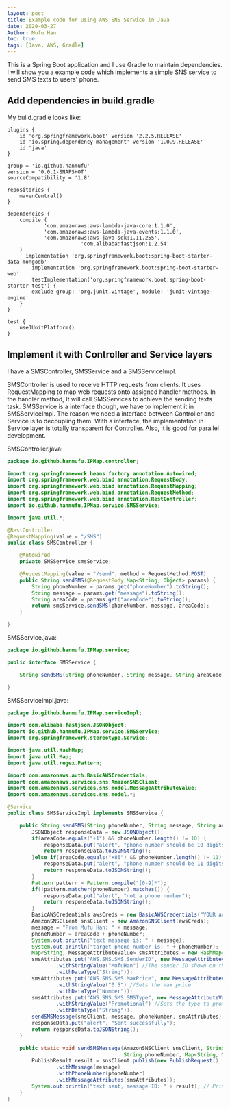 ```yaml
---
layout: post
title: Example code for using AWS SNS Service in Java
date: 2020-03-27
Author: Mufu Han
toc: true
tags: [Java, AWS, Gradle]
--- 
```

This is a Spring Boot application and I use Gradle to maintain dependencies. I will show you a example code which implements a simple SNS service to send SMS texts to users' phone. 

<!-- more -->

## Add dependencies in build.gradle

My build.gradle looks like:

````
plugins {
	id 'org.springframework.boot' version '2.2.5.RELEASE'
	id 'io.spring.dependency-management' version '1.0.9.RELEASE'
	id 'java'
}

group = 'io.github.hanmufu'
version = '0.0.1-SNAPSHOT'
sourceCompatibility = '1.8'

repositories {
	mavenCentral()
}

dependencies {
    compile (
            'com.amazonaws:aws-lambda-java-core:1.1.0',
            'com.amazonaws:aws-lambda-java-events:1.1.0',
            'com.amazonaws:aws-java-sdk:1.11.255', 
						'com.alibaba:fastjson:1.2.54'
    )
	  implementation 'org.springframework.boot:spring-boot-starter-data-mongodb'
		implementation 'org.springframework.boot:spring-boot-starter-web'
		testImplementation('org.springframework.boot:spring-boot-starter-test') {
		exclude group: 'org.junit.vintage', module: 'junit-vintage-engine'
	}
}

test {
	useJUnitPlatform()
}
````

## Implement it with Controller and Service layers

I have a SMSController, SMSService and a SMSServiceImpl. 

SMSController is used to receive HTTP requests from clients. It uses RequestMapping to map web requests onto assigned handler methods. In the handler method, It will call SMSServices to achieve the sending texts task. SMSService is a interface though, we have to implement it in SMSServiceImpl. The reason we need a interface between Controller and Service is to decoupling them. With a interface, the implementation in Service layer is totally transparent for Controller. Also, it is good for parallel development. 

SMSController.java:

```java
package io.github.hanmufu.IPMap.controller;

import org.springframework.beans.factory.annotation.Autowired;
import org.springframework.web.bind.annotation.RequestBody;
import org.springframework.web.bind.annotation.RequestMapping;
import org.springframework.web.bind.annotation.RequestMethod;
import org.springframework.web.bind.annotation.RestController;
import io.github.hanmufu.IPMap.service.SMSService;

import java.util.*;

@RestController
@RequestMapping(value = "/SMS")
public class SMSController {

    @Autowired
    private SMSService smsService;

    @RequestMapping(value = "/send", method = RequestMethod.POST)
    public String sendSMS(@RequestBody Map<String, Object> params) {
        String phoneNumber = params.get("phoneNumber").toString();
        String message = params.get("message").toString();
        String areaCode = params.get("areaCode").toString();
        return smsService.sendSMS(phoneNumber, message, areaCode);
    }

}
```

SMSService.java:

```java
package io.github.hanmufu.IPMap.service;

public interface SMSService {

    String sendSMS(String phoneNumber, String message, String areaCode);

}
```

SMSServiceImpl.java:

```java
package io.github.hanmufu.IPMap.serviceImpl;

import com.alibaba.fastjson.JSONObject;
import io.github.hanmufu.IPMap.service.SMSService;
import org.springframework.stereotype.Service;

import java.util.HashMap;
import java.util.Map;
import java.util.regex.Pattern;

import com.amazonaws.auth.BasicAWSCredentials;
import com.amazonaws.services.sns.AmazonSNSClient;
import com.amazonaws.services.sns.model.MessageAttributeValue;
import com.amazonaws.services.sns.model.*;

@Service
public class SMSServiceImpl implements SMSService {

    public String sendSMS(String phoneNumber, String message, String areaCode) {
        JSONObject responseData = new JSONObject();
        if(areaCode.equals("+1") && phoneNumber.length() != 10) {
            responseData.put("alert", "phone number should be 10 digits");
            return responseData.toJSONString();
        }else if(areaCode.equals("+86") && phoneNumber.length() != 11) {
            responseData.put("alert", "phone number should be 11 digits");
            return responseData.toJSONString();
        }
        Pattern pattern = Pattern.compile("[0-9]*");
        if(!pattern.matcher(phoneNumber).matches()) {
            responseData.put("alert", "not a phone number");
            return responseData.toJSONString();
        }
        BasicAWSCredentials awsCreds = new BasicAWSCredentials("YOUR accessKey", "YOUR secretKey");
        AmazonSNSClient snsClient = new AmazonSNSClient(awsCreds);
        message = "From Mufu Han: " + message;
        phoneNumber = areaCode + phoneNumber;
        System.out.println("text message is: " + message);
        System.out.println("target phone number is: " + phoneNumber);
        Map<String, MessageAttributeValue> smsAttributes = new HashMap<String, MessageAttributeValue>();
        smsAttributes.put("AWS.SNS.SMS.SenderID", new MessageAttributeValue()
                .withStringValue("MufuHan") //The sender ID shown on the device.
                .withDataType("String"));
        smsAttributes.put("AWS.SNS.SMS.MaxPrice", new MessageAttributeValue()
                .withStringValue("0.5") //Sets the max price
                .withDataType("Number"));
        smsAttributes.put("AWS.SNS.SMS.SMSType", new MessageAttributeValue()
                .withStringValue("Promotional") //Sets the type to promotional.
                .withDataType("String"));
        sendSMSMessage(snsClient, message, phoneNumber, smsAttributes);
        responseData.put("alert", "Sent successfully");
        return responseData.toJSONString();
    }

    public static void sendSMSMessage(AmazonSNSClient snsClient, String message,
                                      String phoneNumber, Map<String, MessageAttributeValue> smsAttributes) {
        PublishResult result = snsClient.publish(new PublishRequest()
                .withMessage(message)
                .withPhoneNumber(phoneNumber)
                .withMessageAttributes(smsAttributes));
        System.out.println("text sent, message ID: " + result); // Prints the message ID.
    }
}
```

